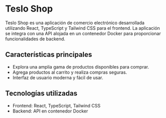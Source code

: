 # Teslo Shop

Teslo Shop es una aplicación de comercio electrónico desarrollada utilizando React, TypeScript y Tailwind CSS para el frontend. La aplicación se integra con una API alojada en un contenedor Docker para proporcionar funcionalidades de backend.

## Características principales

- Explora una amplia gama de productos disponibles para comprar.
- Agrega productos al carrito y realiza compras seguras.
- Interfaz de usuario moderna y fácil de usar.


## Tecnologías utilizadas
- Frontend: React, TypeScript, Tailwind CSS
- Backend: API en contenedor Docker

